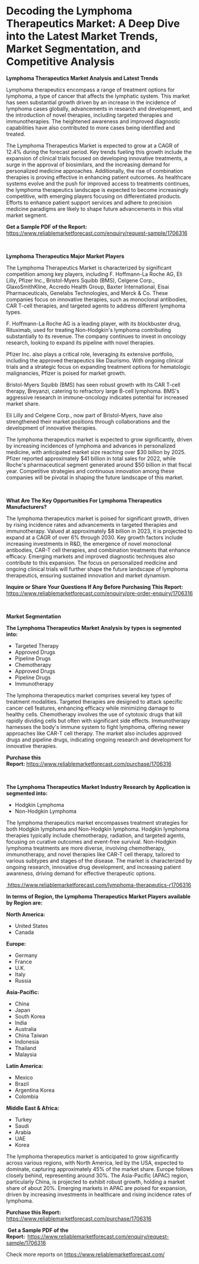 <p><h1>Decoding the Lymphoma Therapeutics Market: A Deep Dive into the Latest Market Trends, Market Segmentation, and Competitive Analysis</h1></p><p><strong>Lymphoma Therapeutics Market Analysis and Latest Trends</strong></p>
<p><p>Lymphoma therapeutics encompass a range of treatment options for lymphoma, a type of cancer that affects the lymphatic system. This market has seen substantial growth driven by an increase in the incidence of lymphoma cases globally, advancements in research and development, and the introduction of novel therapies, including targeted therapies and immunotherapies. The heightened awareness and improved diagnostic capabilities have also contributed to more cases being identified and treated.</p><p>The Lymphoma Therapeutics Market is expected to grow at a CAGR of 12.4% during the forecast period. Key trends fueling this growth include the expansion of clinical trials focused on developing innovative treatments, a surge in the approval of biosimilars, and the increasing demand for personalized medicine approaches. Additionally, the rise of combination therapies is proving effective in enhancing patient outcomes. As healthcare systems evolve and the push for improved access to treatments continues, the lymphoma therapeutics landscape is expected to become increasingly competitive, with emerging players focusing on differentiated products. Efforts to enhance patient support services and adhere to precision medicine paradigms are likely to shape future advancements in this vital market segment.</p></p>
<p><strong>Get a Sample PDF of the Report:&nbsp;</strong> <a href="https://www.reliablemarketforecast.com/enquiry/request-sample/1706316?utm_campaign=1890&utm_medium=2&utm_source=Github&utm_content=ia&utm_term=10012025&utm_id=lymphoma-therapeutics">https://www.reliablemarketforecast.com/enquiry/request-sample/1706316</a></p>
<p>&nbsp;</p>
<p><strong>Lymphoma Therapeutics Major Market Players</strong></p>
<p><p>The Lymphoma Therapeutics Market is characterized by significant competition among key players, including F. Hoffmann-La Roche AG, Eli Lilly, Pfizer Inc., Bristol-Myers Squibb (BMS), Celgene Corp., GlaxoSmithKline, Accredo Health Group, Baxter International, Eisai Pharmaceuticals, Genelabs Technologies, and Merck & Co. These companies focus on innovative therapies, such as monoclonal antibodies, CAR T-cell therapies, and targeted agents to address different lymphoma types.</p><p>F. Hoffmann-La Roche AG is a leading player, with its blockbuster drug, Rituximab, used for treating Non-Hodgkin's lymphoma contributing substantially to its revenue. The company continues to invest in oncology research, looking to expand its pipeline with novel therapies.</p><p>Pfizer Inc. also plays a critical role, leveraging its extensive portfolio, including the approved therapeutics like Daurismo. With ongoing clinical trials and a strategic focus on expanding treatment options for hematologic malignancies, Pfizer is poised for market growth.</p><p>Bristol-Myers Squibb (BMS) has seen robust growth with its CAR T-cell therapy, Breyanzi, catering to refractory large B-cell lymphoma. BMS's aggressive research in immune-oncology indicates potential for increased market share.</p><p>Eli Lilly and Celgene Corp., now part of Bristol-Myers, have also strengthened their market positions through collaborations and the development of innovative therapies.</p><p>The lymphoma therapeutics market is expected to grow significantly, driven by increasing incidences of lymphoma and advances in personalized medicine, with anticipated market size reaching over $30 billion by 2025. Pfizer reported approximately $41 billion in total sales for 2022, while Roche's pharmaceutical segment generated around $50 billion in that fiscal year. Competitive strategies and continuous innovation among these companies will be pivotal in shaping the future landscape of this market.</p></p>
<p>&nbsp;</p>
<p><strong>What Are The Key Opportunities For Lymphoma Therapeutics Manufacturers?</strong></p>
<p><p>The lymphoma therapeutics market is poised for significant growth, driven by rising incidence rates and advancements in targeted therapies and immunotherapy. Valued at approximately $8 billion in 2023, it is projected to expand at a CAGR of over 6% through 2030. Key growth factors include increasing investments in R&D, the emergence of novel monoclonal antibodies, CAR-T cell therapies, and combination treatments that enhance efficacy. Emerging markets and improved diagnostic techniques also contribute to this expansion. The focus on personalized medicine and ongoing clinical trials will further shape the future landscape of lymphoma therapeutics, ensuring sustained innovation and market dynamism.</p></p>
<p><strong>Inquire or Share Your Questions If Any Before Purchasing This Report:</strong> <a href="https://www.reliablemarketforecast.com/enquiry/pre-order-enquiry/1706316?utm_campaign=1890&utm_medium=2&utm_source=Github&utm_content=ia&utm_term=10012025&utm_id=lymphoma-therapeutics">https://www.reliablemarketforecast.com/enquiry/pre-order-enquiry/1706316</a></p>
<p>&nbsp;</p>
<p><strong>Market Segmentation</strong></p>
<p><strong>The Lymphoma Therapeutics Market Analysis by types is segmented into:</strong></p>
<p><ul><li>Targeted Therapy</li><li>Approved Drugs</li><li>Pipeline Drugs</li><li>Chemotherapy</li><li>Approved Drugs</li><li>Pipeline Drugs</li><li>Immunotherapy</li></ul></p>
<p><p>The lymphoma therapeutics market comprises several key types of treatment modalities. Targeted therapies are designed to attack specific cancer cell features, enhancing efficacy while minimizing damage to healthy cells. Chemotherapy involves the use of cytotoxic drugs that kill rapidly dividing cells but often with significant side effects. Immunotherapy harnesses the body's immune system to fight lymphoma, offering newer approaches like CAR-T cell therapy. The market also includes approved drugs and pipeline drugs, indicating ongoing research and development for innovative therapies.</p></p>
<p><strong>Purchase this Report:&nbsp;</strong><a href="https://www.reliablemarketforecast.com/purchase/1706316?utm_campaign=1890&utm_medium=2&utm_source=Github&utm_content=ia&utm_term=10012025&utm_id=lymphoma-therapeutics">https://www.reliablemarketforecast.com/purchase/1706316</a></p>
<p>&nbsp;</p>
<p><strong>The Lymphoma Therapeutics Market Industry Research by Application is segmented into:</strong></p>
<p><ul><li>Hodgkin Lymphoma</li><li>Non-Hodgkin Lymphoma</li></ul></p>
<p><p>The lymphoma therapeutics market encompasses treatment strategies for both Hodgkin lymphoma and Non-Hodgkin lymphoma. Hodgkin lymphoma therapies typically include chemotherapy, radiation, and targeted agents, focusing on curative outcomes and event-free survival. Non-Hodgkin lymphoma treatments are more diverse, involving chemotherapy, immunotherapy, and novel therapies like CAR-T cell therapy, tailored to various subtypes and stages of the disease. The market is characterized by ongoing research, innovative drug development, and increasing patient awareness, driving demand for effective therapeutic options.</p></p>
<p><a href="https://www.reliablemarketforecast.com/lymphoma-therapeutics-r1706316?utm_campaign=1890&utm_medium=2&utm_source=Github&utm_content=ia&utm_term=10012025&utm_id=lymphoma-therapeutics">&nbsp;https://www.reliablemarketforecast.com/lymphoma-therapeutics-r1706316</a></p>
<p><strong>In terms of Region, the Lymphoma Therapeutics Market Players available by Region are:</strong></p>
<p>
    <p> <strong> North America: </strong>
        <ul>
            <li>United States</li>
            <li>Canada</li>
        </ul>
        </p> 
    <p> <strong> Europe: </strong>
        <ul>
            <li>Germany</li>
            <li>France</li>
            <li>U.K.</li>
            <li>Italy</li>
            <li>Russia</li>
        </ul>
        </p> 
    <p> <strong> Asia-Pacific: </strong>
        <ul>
            <li>China</li>
            <li>Japan</li>
            <li>South Korea</li>
            <li>India</li>
            <li>Australia</li>
            <li>China Taiwan</li>
            <li>Indonesia</li>
            <li>Thailand</li>
            <li>Malaysia</li>
        </ul>
        </p> 
    <p> <strong> Latin America: </strong>
        <ul>
            <li>Mexico</li>
            <li>Brazil</li>
            <li>Argentina Korea</li>
            <li>Colombia</li>
        </ul>
        </p> 
    <p> <strong> Middle East & Africa: </strong>
        <ul>
            <li>Turkey</li>
            <li>Saudi</li>
            <li>Arabia</li>
            <li>UAE</li>
            <li>Korea</li>
        </ul>
    </p>
    </p>
<p><p>The lymphoma therapeutics market is anticipated to grow significantly across various regions, with North America, led by the USA, expected to dominate, capturing approximately 45% of the market share. Europe follows closely behind, representing around 30%. The Asia-Pacific (APAC) region, particularly China, is projected to exhibit robust growth, holding a market share of about 20%. Emerging markets in APAC are poised for expansion, driven by increasing investments in healthcare and rising incidence rates of lymphoma.</p></p>
<p><strong>Purchase this Report: </strong><a href="https://www.reliablemarketforecast.com/purchase/1706316?utm_campaign=1890&utm_medium=2&utm_source=Github&utm_content=ia&utm_term=10012025&utm_id=lymphoma-therapeutics">https://www.reliablemarketforecast.com/purchase/1706316</a></p>
<p>&nbsp;<strong>Get a Sample PDF of the Report:&nbsp;&nbsp;</strong><a href="https://www.reliablemarketforecast.com/enquiry/request-sample/1706316?utm_campaign=1890&utm_medium=2&utm_source=Github&utm_content=ia&utm_term=10012025&utm_id=lymphoma-therapeutics">https://www.reliablemarketforecast.com/enquiry/request-sample/1706316</a></p>
<p><strong></strong></p>
<p>Check more reports on <a href="https://www.reliablemarketforecast.com/?utm_campaign=1890&utm_medium=2&utm_source=Github&utm_content=ia&utm_term=10012025&utm_id=lymphoma-therapeutics">https://www.reliablemarketforecast.com/</a></p>